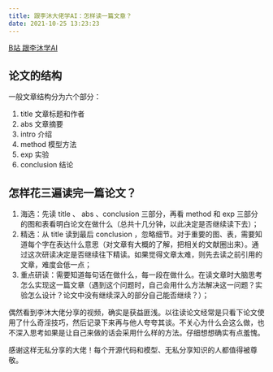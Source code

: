 ```yaml
---
title: 跟李沐大佬学AI：怎样读一篇文章？
date: 2021-10-25 13:23:23 
---
```




[B站 跟李沐学AI](https://www.bilibili.com/video/BV1H44y1t75x?spm_id_from=333.999.0.0) 

## 论文的结构

一般文章结构分为六个部分：

1. title 文章标题和作者
2. abs 文章摘要
3. intro 介绍
4. method 模型方法
5. exp 实验
6. conclusion 结论

## 怎样花三遍读完一篇论文？

1. 海选：先读 title 、 abs 、conclusion 三部分，再看 method 和 exp 三部分的图和表看明白论文在做什么（总共十几分钟，以此决定是否继续读下去）；
2. 精选：从 title 读到最后 conclusion ，忽略细节。对于重要的图、表，需要知道每个字在表达什么意思（对文章有大概的了解，把相关的文献圈出来）。通过这次研读决定是否继续往下精读。如果觉得文章太难，则先去读之前引用的文章，难度会低一点；
3. 重点研读：需要知道每句话在做什么，每一段在做什么。在读文章时大脑思考怎么实现这一篇文章（遇到这个问题时，自己会用什么方法解决这一问题？实验怎么设计？论文中没有继续深入的部分自己能否继续？）；



偶然看到李沐大佬分享的视频，确实是获益匪浅。以往读论文经常是只看下论文使用了什么奇淫技巧，然后记录下来再与他人夸夸其谈。不关心为什么会这么做，也不深入思考如果是让自己来做的话会采用什么样的方法。仔细想想确实有点羞愧。

感谢这样无私分享的大佬！每个开源代码和模型、无私分享知识的人都值得被尊敬。

